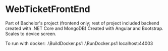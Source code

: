 # WebTicketFrontEnd
Part of Bachelor's project (frontend only; rest of project included backend created with .NET Core and MongoDB)
Created with Angular and Bootstrap. Scales to device screen.

To run with docker:
.\BuildDocker.ps1
.\RunDocker.ps1
localhost:44003